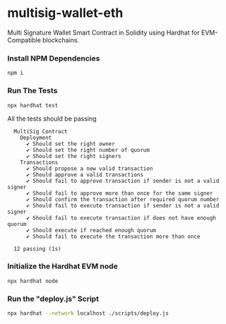 # multisig-wallet-eth
Multi Signature Wallet Smart Contract in Solidity using Hardhat for EVM-Compatible blockchains.

### Install NPM Dependencies
```shell
npm i
```

### Run The Tests

```shell
npx hardhat test
```

All the tests should be passing
```shell
  MultiSig Contract
    Deployment
      ✔ Should set the right owner
      ✔ Should set the right number of quorum
      ✔ Should set the right signers
    Transactions
      ✔ Should propose a new valid transaction
      ✔ Should approve a valid transactions
      ✔ Should fail to approve transaction if sender is not a valid signer
      ✔ Should fail to approve more than once for the same signer
      ✔ Should confirm the transaction after required quorum number
      ✔ Should fail to execute transaction if sender is not a valid signer
      ✔ Should fail to execute transaction if does not have enough quorum
      ✔ Should execute if reached enough quorum
      ✔ Should fail to execute the transaction more than once

  12 passing (1s)
```

### Initialize the Hardhat EVM node

```shell
npx hardhat node
```

### Run the "deploy.js" Script

```bash
npx hardhat --network localhost ./scripts/deploy.js
```